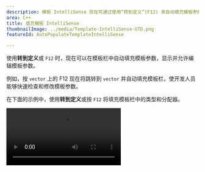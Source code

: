 ```yaml
---
description: 模板 IntelliSense 现在可通过使用“转到定义”(F12) 来自动填充模板参数。
area: C++
title: 填充模板 IntelliSense
thumbnailImage: ../media/Template-IntelliSense-GTD.png
featureId: AutoPopulateTemplateIntelliSense

---
```



使用**转到定义**或 `F12` 时，现在可以在模板栏中自动填充模板参数，显示并允许编辑模板参数。

例如，按 `vector` 上的 F12 现在将跳转到 `vector` 并自动填充模板栏，使开发人员能够快速检查和修改模板参数。

在下面的示例中，使用**转到定义**或按 `F12` 将填充模板栏中的类型和分配器。

![自动填充模板 IntelliSense](../media/Template-IntelliSense-GTD.mp4)

